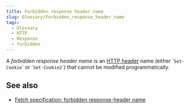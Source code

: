 ```yaml
---
title: Forbidden response header name
slug: Glossary/Forbidden_response_header_name
tags:
  - Glossary
  - HTTP
  - Response
  - forbidden
---
```

<p>A <dfn>forbidden response header name</dfn> is an <a href="/en-US/docs/Web/HTTP/Headers">HTTP header</a> name (either `<code>Set-Cookie</code>` or `<code>Set-Cookie2</code>`) that cannot be modified programmatically.</p>

<h2 id="See_also">See also</h2>

<ul>
  <li><a href="https://fetch.spec.whatwg.org/#forbidden-response-header-name">Fetch specification: forbidden response-header name</a></li>
</ul>
